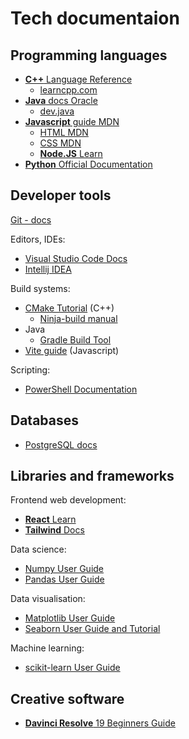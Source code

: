 # Tech documentaion

## Programming languages

- [**C++** Language Reference](https://en.cppreference.com/w/cpp)
    - [learncpp.com](https://www.learncpp.com/)
- [**Java** docs Oracle](https://docs.oracle.com/en/java/)
    - [dev.java](https://dev.java/learn/)
- [**Javascript** guide MDN](https://developer.mozilla.org/en-US/docs/Web/JavaScript/Guide)
    - [HTML MDN](https://developer.mozilla.org/en-US/docs/Web/HTML)
    - [CSS MDN](https://developer.mozilla.org/en-US/docs/Web/CSS)
    - [**Node.JS** Learn](https://nodejs.org/en/learn/)
- [**Python** Official Documentation](https://docs.python.org/3)

## Developer tools

[Git - docs](https://git-scm.com/docs)

Editors, IDEs:
- [Visual Studio Code Docs](https://code.visualstudio.com/docs)
- [Intellij IDEA](www.jetbrains.com/help/idea)

Build systems:
- [CMake Tutorial](https://cmake.org/cmake/help/latest/guide/tutorial/) (C++)
    - [Ninja-build manual](https://ninja-build.org/manual.html)
- Java
    - [Gradle Build Tool](https://docs.gradle.org/current/userguide/userguide.html)
- [Vite guide](https://vite.dev/guide/) (Javascript)


Scripting:
- [PowerShell Documentation](https://learn.microsoft.com/en-us/powershell/)

## Databases

- [PostgreSQL docs](https://www.postgresql.org/docs/current/)

## Libraries and frameworks

Frontend web development:
- [**React** Learn](https://react.dev/learn)
- [**Tailwind** Docs](https://tailwindcss.com/docs)

Data science:
- [Numpy User Guide](https://numpy.org/doc/stable/user)
- [Pandas User Guide](https://pandas.pydata.org/docs/user_guide/)

Data visualisation:
- [Matplotlib User Guide](https://matplotlib.org/stable/users/)
- [Seaborn User Guide and Tutorial](https://seaborn.pydata.org/tutorial.html)

Machine learning:
- [scikit-learn User Guide](https://scikit-learn.org/stable/user_guide.html)

## Creative software

- [**Davinci Resolve** 19 Beginners Guide](https://documents.blackmagicdesign.com/UserManuals/DaVinci-Resolve-19-Beginners-Guide.pdf?_v=1741161610000)